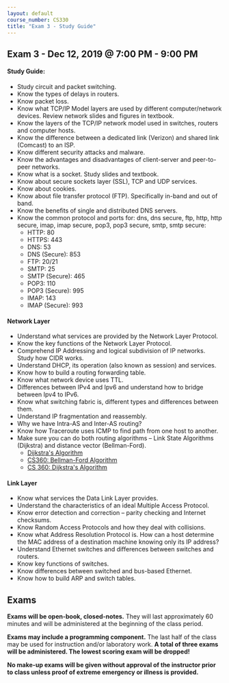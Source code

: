 ```yaml
---
layout: default
course_number: CS330
title: "Exam 3 - Study Guide"
---
```


Exam 3 - Dec 12, 2019 @ 7:00 PM - 9:00 PM
-----------------------

#### Study Guide:
 - Study circuit and packet switching.   
  - Know the types of delays in routers. 
  - Know packet loss.
  - Know what TCP/IP Model layers are used by different computer/network devices. Review network slides and figures in textbook. 
  - Know the layers of the TCP/IP network model used in switches, routers and computer hosts. 
  - Know the difference between a dedicated link (Verizon) and shared link (Comcast) to an ISP.
  - Know different security attacks and malware. 
  - Know the advantages and disadvantages of client-server and peer-to-peer networks. 
  - Know what is a socket. Study slides and textbook.
  - Know about secure sockets layer (SSL), TCP and UDP services. 
  - Know about cookies. 
  - Know about file transfer protocol (FTP). Specifically in-band and out of band.   
  - Know the benefits of single and distributed DNS servers. 
  - Know the common protocol and ports for: dns, dns secure, ftp, http, http secure, imap, imap secure, pop3, pop3 secure, smtp, smtp secure:
    - HTTP: 80
    - HTTPS: 443
    - DNS: 53
    - DNS (Secure): 853 
    - FTP: 20/21
    - SMTP: 25
    - SMTP (Secure): 465
    - POP3: 110
    - POP3 (Secure): 995
    - IMAP: 143
    - IMAP (Secure): 993

#### Network Layer
- Understand what services are provided by the Network Layer Protocol.
- Know the key functions of the Network Layer Protocol.  
- Comprehend IP Addressing and logical subdivision of IP networks. Study how CIDR works.
- Understand DHCP, its operation (also known as session) and services.
- Know how to build a routing forwarding table.
- Know what network device uses TTL.
- Differences between IPv4 and Ipv6 and understand how to bridge between Ipv4 to IPv6.
- Know what switching fabric is, different types and differences between them. 
- Understand IP fragmentation and reassembly.
- Why we have Intra-AS and Inter-AS routing?
- Know how Traceroute uses ICMP to find path from one host to another. 
- Make sure you can do both routing algorithms – Link State Algorithms (Dijkstra) and distance vector (Bellman-Ford).
  - [Dijkstra's Algorithm](../slides/lecture7_network_layer_internet_routing_awnsers.pdf)
  - [CS360: Bellman-Ford Algorithm](https://ycpcs.github.io/cs360-spring2019/lectures/lecture21.html)
  - [CS 360: Dijkstra's Algorithm](https://ycpcs.github.io/cs360-spring2019/lectures/lecture22.html)

#### Link Layer
- Know what services the Data Link Layer provides.
- Understand the characteristics of an ideal Multiple Access Protocol.
- Know error detection and correction – parity checking and Internet checksums.
- Know Random Access Protocols and how they deal with collisions. 
- Know what Address Resolution Protocol is. How can a host determine the MAC address of a destination machine knowing only its IP address?
- Understand Ethernet switches and differences between switches and routers.
- Know key functions of switches. 
- Know differences between switched and bus-based Ethernet.
- Know how to build ARP and switch tables. 

Exams
-----------------

<strong>Exams will be open-book, closed-notes.</strong> They will last approximately 60 minutes and will be administered at the beginning of the class period.

<strong>Exams may include a programming component.</strong> The last half of the class may be used for instruction and/or laboratory work. 
<strong>A total of three exams will be administered. The lowest scoring exam will be dropped!</strong>

<strong>No make-up exams will be given without approval of the instructor prior to class unless proof of extreme emergency or illness is provided.</strong>
